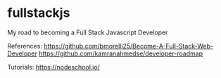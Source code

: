 # fullstackjs
My road to becoming a Full Stack Javascript Developer

References:
https://github.com/bmorelli25/Become-A-Full-Stack-Web-Developer
https://github.com/kamranahmedse/developer-roadmap

Tutorials:
https://nodeschool.io/

